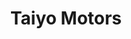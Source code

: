 ---
title: "Taiyo Motors"
url: /la-paz/taiyo-motors-calle-genaro-bilbao-la-vieja/
shop: reparación de automóviles
---